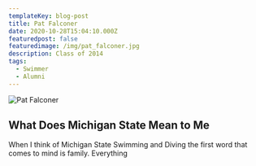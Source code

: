 ```yaml
---
templateKey: blog-post
title: Pat Falconer
date: 2020-10-28T15:04:10.000Z
featuredpost: false
featuredimage: /img/pat_falconer.jpg
description: Class of 2014
tags:
  - Swimmer
  - Alumni
---
```

![Pat Falconer](/img/pat_falconer.jpg)

## What Does Michigan State Mean to Me

When I think of Michigan State Swimming and Diving the first word that comes to mind is family. Everything 